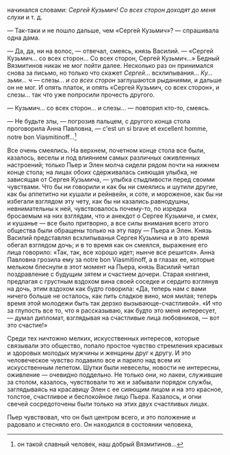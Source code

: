 начинался словами: *Сергей Кузьмич! Со всех сторон доходят до меня слухи* и т. д.

— Так-таки и не пошло дальше, чем «Сергей Кузьмич»? — спрашивала одна дама.

— Да, да, ни на волос, — отвечал, смеясь, князь Василий. — «Сергей Кузьмич… со всех сторон… Со всех сторон, Сергей Кузьмич…» Бедный Вязмитинов никак не мог пойти далее. Несколько раз он принимался снова за письмо, но только что скажет *Сергей…* всхлипывания… *Ку… зьми… ч* — слезы… *и со всех сторон* заглушаются рыданиями, и дальше он не мог. И опять платок, и опять «Сергей Кузьмич, со всех сторон», и слезы… так что уже попросили прочесть другого.

— Кузьмич… со всех сторон… и слезы… — повторил кто-то, смеясь.

— Не будьте злы, — погрозив пальцем, с другого конца стола проговорила Анна Павловна, — c'est un si brave et excellent homme, notre bon Viasmitinoff…[^303]

Все очень смеялись. На верхнем, почетном конце стола все были, казалось, веселы и под влиянием самых различных оживленных настроений; только Пьер и Элен молча сидели рядом почти на нижнем конце стола; на лицах обоих сдерживалась сияющая улыбка, не зависящая от Сергея Кузьмича, — улыбка стыдливости перед своими чувствами. Что бы ни говорили и как бы ни смеялись и шутили другие, как бы аппетитно ни кушали и рейнвейн, и соте, и мороженое, как бы ни избегали взглядом эту чету, как бы ни казались равнодушны, невнимательны к ней, чувствовалось почему-то, по изредка бросаемым на них взглядам, что и анекдот о Сергее Кузьмиче, и смех, и кушанье — все было притворно, а все силы внимания всего этого общества были обращены только на эту пару — Пьера и Элен. Князь Василий представлял всхлипыванья Сергея Кузьмича и в это время обегал взглядом дочь; и в то время как он смеялся, выражение его лица говорило: «Так, так, все хорошо идет; нынче все решится». Анна Павловна грозила ему за notre bon Viasmitinoff, a в глазах ее, которые мельком блеснули в этот момент на Пьера, князь Василий читал поздравление с будущим зятем и счастием дочери. Старая княгиня, предлагая с грустным вздохом вина своей соседке и сердито взглянув на дочь, этим вздохом как будто говорила: «Да, теперь нам с вами ничего больше не осталось, как пить сладкое вино, моя милая; теперь время этой молодежи быть так дерзко вызывающе-счастливой». «И что за глупость все то, что я рассказываю, как будто это меня интересует, — думал дипломат, взглядывая на счастливые лица любовников, — вот это счастие!»

Среди тех ничтожно мелких, искусственных интересов, которые связывали это общество, попало простое чувство стремления красивых и здоровых молодых мужчины и женщины друг к другу. И это человеческое чувство подавило все и парило над всем их искусственным лепетом. Шутки были невеселы, новости не интересны, оживление — очевидно поддельно. Не только они, но лакеи, служившие за столом, казалось, чувствовали то же и забывали порядок службы, заглядываясь на красавицу Элен с ее сияющим лицом и на это красное, толстое, счастливое и беспокойное лицо Пьера. Казалось, и огни свечей сосредоточены были только на этих двух счастливых лицах.

Пьер чувствовал, что он был центром всего, и это положение и радовало и стесняло его. Он находился в состоянии человека,

[^303]: он такой славный человек, наш добрый Вязмитинов…
